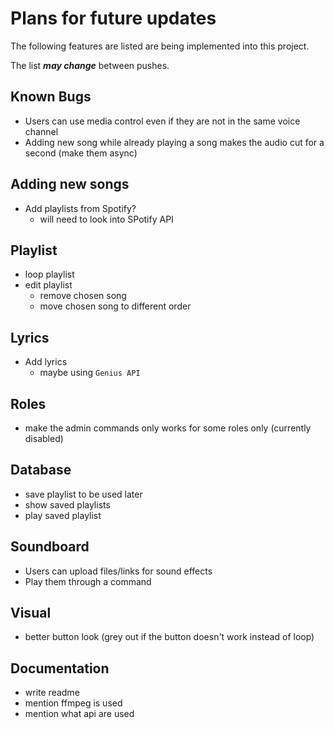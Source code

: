 # Plans for future updates
The following features are listed are being implemented into this project.

The list ***may change*** between pushes.

## Known Bugs
- Users can use media control even if they are not in the same voice channel
- Adding new song while already playing a song makes the audio cut for a second (make them async)

## Adding new songs
- Add playlists from Spotify? 
    - will need to look into SPotify API

## Playlist
- loop playlist
- edit playlist 
    - remove chosen song
    - move chosen song to different order

## Lyrics
- Add lyrics
    - maybe using `Genius API`

## Roles
- make the admin commands only works for some roles only (currently disabled)

## Database
- save playlist to be used later
- show saved playlists
- play saved playlist

## Soundboard
- Users can upload files/links for sound effects
- Play them through a command

## Visual
- better button look (grey out if the button doesn't work instead of loop)

## Documentation 
- write readme
- mention ffmpeg is used 
- mention what api are used
